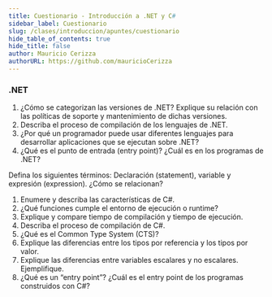 ```yaml
---
title: Cuestionario - Introducción a .NET y C#
sidebar_label: Cuestionario
slug: /clases/introduccion/apuntes/cuestionario
hide_table_of_contents: true
hide_title: false
author: Mauricio Cerizza
authorURL: https://github.com/mauricioCerizza
---
```


### .NET
1. ¿Cómo se categorizan las versiones de .NET? Explique su relación con las políticas de soporte y mantenimiento de dichas versiones.
4. Describa el proceso de compilación de los lenguajes de .NET.
3. ¿Por qué un programador puede usar diferentes lenguajes para desarrollar aplicaciones que se ejecutan sobre .NET?
4. ¿Qué es el punto de entrada (entry point)? ¿Cuál es en los programas de .NET?


Defina los siguientes términos: Declaración (statement), variable y expresión (expression). ¿Cómo se relacionan?

1. Enumere y describa las características de C#.
2. ¿Qué funciones cumple el entorno de ejecución o runtime?
3. Explique y compare tiempo de compilación y tiempo de ejecución.
4. Describa el proceso de compilación de C#.
5. ¿Qué es el Common Type System (CTS)?
6. Explique las diferencias entre los tipos por referencia y los tipos por valor.
7. Explique las diferencias entre variables escalares y no escalares. Ejemplifique. 
8. ¿Qué es un “entry point”? ¿Cuál es el entry point de los programas construidos con C#? 